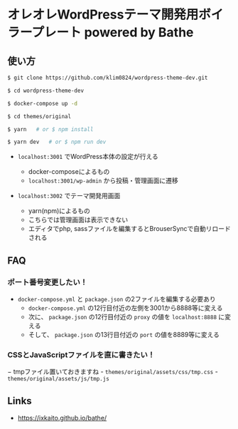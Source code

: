 # オレオレWordPressテーマ開発用ボイラープレート powered by Bathe

## 使い方

```bash
$ git clone https://github.com/klim0824/wordpress-theme-dev.git

$ cd wordpress-theme-dev

$ docker-compose up -d

$ cd themes/original

$ yarn   # or $ npm install

$ yarn dev   # or $ npm run dev
```

- `localhost:3001` でWordPress本体の設定が行える
    - docker-composeによるもの
    - `localhost:3001/wp-admin` から投稿・管理画面に遷移

- `localhost:3002` でテーマ開発用画面
    - yarn(npm)によるもの
    - こちらでは管理画面は表示できない
    - エディタでphp, sassファイルを編集するとBrouserSyncで自動リロードされる

## FAQ
### ポート番号変更したい！
- `docker-compose.yml` と `package.json` の2ファイルを編集する必要あり
    - `docker-compose.yml` の12行目付近の左側を3001から8888等に変える
    - 次に、 `package.json` の12行目付近の `proxy` の値を `localhost:8888` に変える
    - そして、 `package.json` の13行目付近の `port` の値を8889等に変える

### CSSとJavaScriptファイルを直に書きたい！
− tmpファイル置いておきますね
    - `themes/original/assets/css/tmp.css`
    - `themes/original/assets/js/tmp.js`

## Links
- https://ixkaito.github.io/bathe/